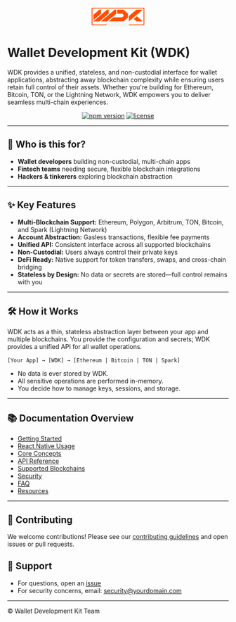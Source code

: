 <!-- LOGO PLACEHOLDER -->
<p align="center">
  <img src="logo.png" alt="WDK Logo" width="120" />
</p>

# Wallet Development Kit (WDK)

WDK provides a unified, stateless, and non-custodial interface for wallet applications, abstracting away blockchain complexity while ensuring users retain full control of their assets. Whether you're building for Ethereum, Bitcoin, TON, or the Lightning Network, WDK empowers you to deliver seamless multi-chain experiences.

<p align="center">
  <a href="https://www.npmjs.com/package/wdk-core"><img src="https://img.shields.io/npm/v/wdk-core.svg" alt="npm version"></a>
  <a href="https://github.com/your-org/wdk-core/blob/main/LICENSE"><img src="https://img.shields.io/github/license/your-org/wdk-core.svg" alt="license"></a>
</p>

---

## 👤 Who is this for?
- **Wallet developers** building non-custodial, multi-chain apps
- **Fintech teams** needing secure, flexible blockchain integrations
- **Hackers & tinkerers** exploring blockchain abstraction

---

## ✨ Key Features
- **Multi-Blockchain Support:** Ethereum, Polygon, Arbitrum, TON, Bitcoin, and Spark (Lightning Network)
- **Account Abstraction:** Gasless transactions, flexible fee payments
- **Unified API:** Consistent interface across all supported blockchains
- **Non-Custodial:** Users always control their private keys
- **DeFi Ready:** Native support for token transfers, swaps, and cross-chain bridging
- **Stateless by Design:** No data or secrets are stored—full control remains with you

---

## 🛠️ How it Works
WDK acts as a thin, stateless abstraction layer between your app and multiple blockchains. You provide the configuration and secrets; WDK provides a unified API for all wallet operations.

```
[Your App] → [WDK] → [Ethereum | Bitcoin | TON | Spark]
```

- No data is ever stored by WDK.
- All sensitive operations are performed in-memory.
- You decide how to manage keys, sessions, and storage.

---

## 📚 Documentation Overview

- [Getting Started](getting-started.md)
- [React Native Usage](react-native.md)
- [Core Concepts](core-concepts.md)
- [API Reference](api-reference.md)
- [Supported Blockchains](supported-blockchains.md)
- [Security](security.md)
- [FAQ](faq.md)
- [Resources](resources.md)

---

## 🤝 Contributing
We welcome contributions! Please see our [contributing guidelines](CONTRIBUTING.md) and open issues or pull requests.

## 💬 Support
- For questions, open an [issue](https://github.com/your-org/wdk-core/issues)
- For security concerns, email: security@yourdomain.com

---

© Wallet Development Kit Team